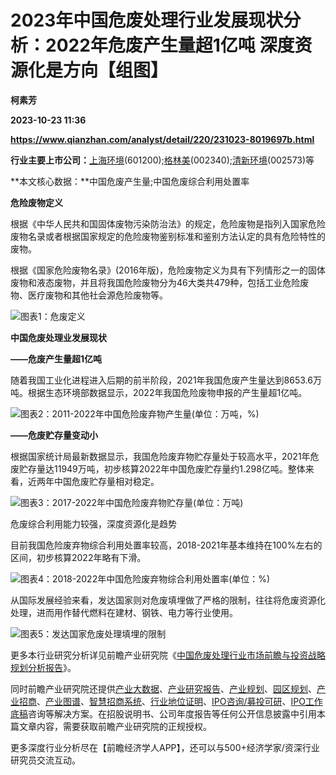 # 2023年中国危废处理行业发展现状分析：2022年危废产生量超1亿吨 深度资源化是方向【组图】
**柯素芳**

**2023-10-23 11:36**

**https://www.qianzhan.com/analyst/detail/220/231023-8019697b.html**

**行业主要上市公司：**[上海环境](https://stock.qianzhan.com/hs/zhengquan_601200.SH.html)(601200);[格林美](https://stock.qianzhan.com/hs/zhengquan_002340.SZ.html)(002340);[清新环境](https://stock.qianzhan.com/hs/zhengquan_002573.SZ.html)(002573)等

**本文核心数据：**中国危废产生量;中国危废综合利用处置率

**危险废物定义**

根据《中华人民共和国固体废物污染防治法》的规定，危险废物是指列入国家危险废物名录或者根据国家规定的危险废物鉴别标准和鉴别方法认定的具有危险特性的废物。

根据《国家危险废物名录》(2016年版)，危险废物定义为具有下列情形之一的固体废物和液态废物，并且将我国危险废物分为46大类共479种，包括工业危险废物、医疗废物和其他社会源危险废物等。

![图表1：危废定义](https://img3.qianzhan.com/news/202310/23/20231023-bae02590d3408b03.png)

**中国危废处理业发展现状**

**——危废产生量超1亿吨**

随着我国工业化进程进入后期的前半阶段，2021年我国危废产生量达到8653.6万吨。根据生态环境部数据显示，2022年我国危险废物申报的产生量超1亿吨。

![图表2：2011-2022年中国危险废弃物产生量(单位：万吨，%)](https://img3.qianzhan.com/news/202310/23/20231023-e6990851b1d3bc89.png)

**——危废贮存量变动小**

根据国家统计局最新数据显示，我国危险废弃物贮存量处于较高水平，2021年危废贮存量达11949万吨，初步核算2022年中国危废贮存量约1.298亿吨。整体来看，近两年中国危废贮存量相对稳定。

![图表3：2017-2022年中国危险废弃物贮存量(单位：万吨)](https://img3.qianzhan.com/news/202310/23/20231023-0cb635f35e5fbe39.png)

危废综合利用能力较强，深度资源化是趋势

目前我国危险废弃物综合利用处置率较高，2018-2021年基本维持在100%左右的区间，初步核算2022年略有下滑。

![图表4：2018-2022年中国危险废弃物综合利用处置率(单位：%)](https://img3.qianzhan.com/news/202310/23/20231023-b4f540c4d0769814.png)

从国际发展经验来看，发达国家则对危废填埋做了严格的限制，往往将危废资源化处理，进而用作替代燃料在建材、钢铁、电力等行业使用。

![图表5：发达国家危废处理填埋的限制](https://img3.qianzhan.com/news/202310/23/20231023-442cebf01677d114.png)

更多本行业研究分析详见前瞻产业研究院《[中国危废处理行业市场前瞻与投资战略规划分析报告](https://bg.qianzhan.com/report/detail/7cd7a944dadf4687.html)》。

同时前瞻产业研究院还提供[产业大数据](https://d.qianzhan.com/)、[产业研究报告](https://bg.qianzhan.com/report/hotlist/)、[产业规划](https://f.qianzhan.com/chanyeguihua2/)、[园区规划](https://f.qianzhan.com/yuanqu/)、[产业招商](https://f.qianzhan.com/chanyezhaoshang/)、[产业图谱](https://bg.qianzhan.com/report/lianglian/)、[智慧招商系统](https://z.qianzhan.com/)、[行业地位证明](https://bg.qianzhan.com/report/qyppcs)、[IPO咨询/募投可研](https://ipo.qianzhan.com/mutou/)、[IPO工作底稿](https://ipo.qianzhan.com/digao/)咨询等解决方案。在招股说明书、公司年度报告等任何公开信息披露中引用本篇文章内容，需要获取前瞻产业研究院的正规授权。

更多深度行业分析尽在【前瞻经济学人APP】，还可以与500+经济学家/资深行业研究员交流互动。